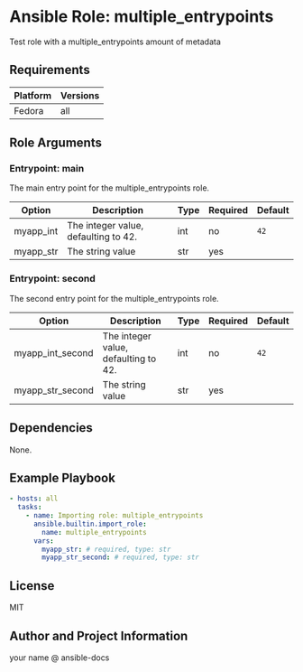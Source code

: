 <!-- BEGIN_ANSIBLE_DOCS -->
# Ansible Role: multiple_entrypoints

Test role with a multiple_entrypoints amount of metadata

## Requirements

| Platform | Versions |
| -------- | -------- |
| Fedora | all |

## Role Arguments

### Entrypoint: main

The main entry point for the multiple_entrypoints role.

|Option|Description|Type|Required|Default|
|---|---|---|---|---|
| myapp_int | The integer value, defaulting to 42. | int | no | `42` |
| myapp_str | The string value | str | yes |  |

### Entrypoint: second

The second entry point for the multiple_entrypoints role.

|Option|Description|Type|Required|Default|
|---|---|---|---|---|
| myapp_int_second | The integer value, defaulting to 42. | int | no | `42` |
| myapp_str_second | The string value | str | yes |  |

## Dependencies

None.

## Example Playbook

```yaml
- hosts: all
  tasks:
    - name: Importing role: multiple_entrypoints
      ansible.builtin.import_role:
        name: multiple_entrypoints
      vars:
        myapp_str: # required, type: str
        myapp_str_second: # required, type: str
```

## License

MIT

## Author and Project Information

your name @ ansible-docs

<!-- END_ANSIBLE_DOCS -->
